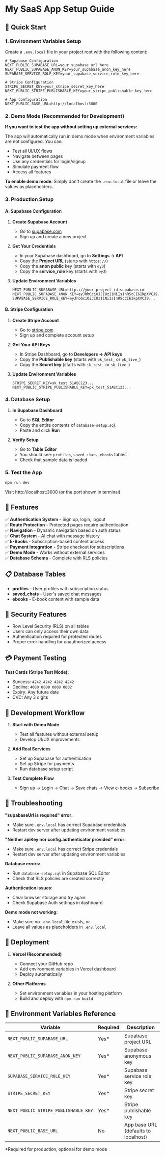 # My SaaS App Setup Guide

## 🚀 Quick Start

### 1. Environment Variables Setup

Create a `.env.local` file in your project root with the following content:

```env
# Supabase Configuration
NEXT_PUBLIC_SUPABASE_URL=your_supabase_url_here
NEXT_PUBLIC_SUPABASE_ANON_KEY=your_supabase_anon_key_here
SUPABASE_SERVICE_ROLE_KEY=your_supabase_service_role_key_here

# Stripe Configuration
STRIPE_SECRET_KEY=your_stripe_secret_key_here
NEXT_PUBLIC_STRIPE_PUBLISHABLE_KEY=your_stripe_publishable_key_here

# App Configuration
NEXT_PUBLIC_BASE_URL=http://localhost:3000
```

### 2. Demo Mode (Recommended for Development)

**If you want to test the app without setting up external services:**

The app will automatically run in demo mode when environment variables are not configured. You can:
- Test all UI/UX flows
- Navigate between pages
- Use any credentials for login/signup
- Simulate payment flow
- Access all features

**To enable demo mode:** Simply don't create the `.env.local` file or leave the values as placeholders.

### 3. Production Setup

#### A. Supabase Configuration

1. **Create Supabase Account**
   - Go to [supabase.com](https://supabase.com)
   - Sign up and create a new project

2. **Get Your Credentials**
   - In your Supabase dashboard, go to **Settings → API**
   - Copy the **Project URL** (starts with `https://`)
   - Copy the **anon public** key (starts with `eyJ`)
   - Copy the **service_role** key (starts with `eyJ`)

3. **Update Environment Variables**
   ```env
   NEXT_PUBLIC_SUPABASE_URL=https://your-project-id.supabase.co
   NEXT_PUBLIC_SUPABASE_ANON_KEY=eyJhbGciOiJIUzI1NiIsInR5cCI6IkpXVCJ9...
   SUPABASE_SERVICE_ROLE_KEY=eyJhbGciOiJIUzI1NiIsInR5cCI6IkpXVCJ9...
   ```

#### B. Stripe Configuration

1. **Create Stripe Account**
   - Go to [stripe.com](https://stripe.com)
   - Sign up and complete account setup

2. **Get Your API Keys**
   - In Stripe Dashboard, go to **Developers → API keys**
   - Copy the **Publishable key** (starts with `pk_test_` or `pk_live_`)
   - Copy the **Secret key** (starts with `sk_test_` or `sk_live_`)

3. **Update Environment Variables**
   ```env
   STRIPE_SECRET_KEY=sk_test_51ABC123...
   NEXT_PUBLIC_STRIPE_PUBLISHABLE_KEY=pk_test_51ABC123...
   ```

### 4. Database Setup

1. **In Supabase Dashboard**
   - Go to **SQL Editor**
   - Copy the entire contents of `database-setup.sql`
   - Paste and click **Run**

2. **Verify Setup**
   - Go to **Table Editor**
   - You should see: `profiles`, `saved_chats`, `ebooks` tables
   - Check that sample data is loaded

### 5. Test the App

```bash
npm run dev
```

Visit http://localhost:3000 (or the port shown in terminal)

## 🔧 Features

✅ **Authentication System** - Sign up, login, logout  
✅ **Route Protection** - Protected pages require authentication  
✅ **Navigation** - Dynamic navigation based on auth status  
✅ **Chat System** - AI chat with message history  
✅ **E-Books** - Subscription-based content access  
✅ **Payment Integration** - Stripe checkout for subscriptions  
✅ **Demo Mode** - Works without external services  
✅ **Database Schema** - Complete with RLS policies  

## 📋 Database Tables

- **profiles** - User profiles with subscription status
- **saved_chats** - User's saved chat messages  
- **ebooks** - E-book content with sample data

## 🔐 Security Features

- Row Level Security (RLS) on all tables
- Users can only access their own data
- Authentication required for protected routes
- Proper error handling for unauthorized access

## 💳 Payment Testing

**Test Cards (Stripe Test Mode):**
- Success: `4242 4242 4242 4242`
- Decline: `4000 0000 0000 0002`
- Expiry: Any future date
- CVC: Any 3 digits

## 🎯 Development Workflow

1. **Start with Demo Mode**
   - Test all features without external setup
   - Develop UI/UX improvements

2. **Add Real Services**
   - Set up Supabase for authentication
   - Set up Stripe for payments
   - Run database setup script

3. **Test Complete Flow**
   - Sign up → Login → Chat → Save chats → View e-books → Subscribe

## 🐛 Troubleshooting

**"supabaseUrl is required" error:**
- Make sure `.env.local` has correct Supabase credentials
- Restart dev server after updating environment variables

**"Neither apiKey nor config.authenticator provided" error:**
- Make sure `.env.local` has correct Stripe credentials
- Restart dev server after updating environment variables

**Database errors:**
- Run `database-setup.sql` in Supabase SQL Editor
- Check that RLS policies are created correctly

**Authentication issues:**
- Clear browser storage and try again
- Check Supabase Auth settings in dashboard

**Demo mode not working:**
- Make sure no `.env.local` file exists, or
- Leave all values as placeholders in `.env.local`

## 🚀 Deployment

1. **Vercel (Recommended)**
   - Connect your GitHub repo
   - Add environment variables in Vercel dashboard
   - Deploy automatically

2. **Other Platforms**
   - Set environment variables in your hosting platform
   - Build and deploy with `npm run build`

## 📝 Environment Variables Reference

| Variable | Required | Description |
|----------|----------|-------------|
| `NEXT_PUBLIC_SUPABASE_URL` | Yes* | Supabase project URL |
| `NEXT_PUBLIC_SUPABASE_ANON_KEY` | Yes* | Supabase anonymous key |
| `SUPABASE_SERVICE_ROLE_KEY` | Yes* | Supabase service role key |
| `STRIPE_SECRET_KEY` | Yes* | Stripe secret key |
| `NEXT_PUBLIC_STRIPE_PUBLISHABLE_KEY` | Yes* | Stripe publishable key |
| `NEXT_PUBLIC_BASE_URL` | No | App base URL (defaults to localhost) |

*Required for production, optional for demo mode 
